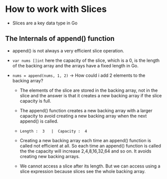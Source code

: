 # How to work with Slices

* Slices are a key data type in Go

## The Internals of append() function

 * append() is not always a very efficient slice operation.

 * `var nums []int` here the capacity of the slice, which is a 0, is the length of the backing array and the arrays have a fixed length in Go.

 * `nums = append(nums, 1, 2)` -> How could i add 2 elements to the backing array?

    * The elements of the slice are stored in the backing array, not in the slice and the answer is that it creates a new backing array if the slice capacity is full.

    * The append() function creates a new backing array with a larger capacity to avoid creating a new backing array when the next append() is called.

     * `Length :  3   |  Capacity :  4`

    * Creating a new backing array each time an append() function is called not efficient at all. So each time an append() function is called the the capacity will increase 2,4,8,16,32,64 and so on. It avoids creating new backing arrays.
    
    * We cannot access a slice after its length. But we can access using a slice expression because slices see the whole backing array.